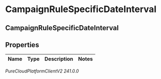 # CampaignRuleSpecificDateInterval

## CampaignRuleSpecificDateInterval

## Properties

|Name | Type | Description | Notes|
|------------ | ------------- | ------------- | -------------|



_PureCloudPlatformClientV2 241.0.0_
